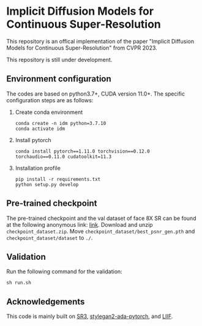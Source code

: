 <TOC>

# Implicit Diffusion Models for Continuous Super-Resolution

This repository is an offical implementation of the paper "Implicit Diffusion Models for Continuous Super-Resolution" from CVPR 2023.

This repository is still under development.


## Environment configuration

The codes are based on python3.7+, CUDA version 11.0+. The specific configuration steps are as follows:

1. Create conda environment
   
   ```shell
   conda create -n idm python=3.7.10
   conda activate idm
   ```

2. Install pytorch
   
   ```shell
   conda install pytorch==1.11.0 torchvision==0.12.0 torchaudio==0.11.0 cudatoolkit=11.3
   ```

3. Installation profile
   
   ```shell
   pip install -r requirements.txt
   python setup.py develop
   ```
## Pre-trained checkpoint

The pre-trained checkpoint and the val dataset of face 8X SR can be found at the following anonymous link: [link](https://1drv.ms/u/s!AraiW_uJqO8vhnlIa-8nd0PEH4Ur?e=qDfSep). Download and unzip `checkpoint_dataset.zip`. Move `checkpoint_dataset/best_psnr_gen.pth` and `checkpoint_dataset/dataset` to `./`.

## Validation
Run the following command for the validation:

   ```shell
   sh run.sh
   ```

## Acknowledgements
This code is mainly built on [SR3](https://github.com/Janspiry/Image-Super-Resolution-via-Iterative-Refinement), [stylegan2-ada-pytorch](https://github.com/NVlabs/stylegan2-ada-pytorch), and [LIIF](https://github.com/yinboc/liif).